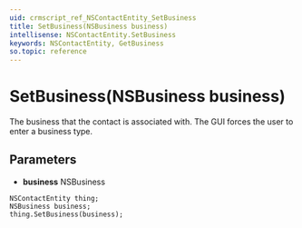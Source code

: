 ```yaml
---
uid: crmscript_ref_NSContactEntity_SetBusiness
title: SetBusiness(NSBusiness business)
intellisense: NSContactEntity.SetBusiness
keywords: NSContactEntity, GetBusiness
so.topic: reference
---
```


# SetBusiness(NSBusiness business)

The business that the contact is associated with. The GUI forces the user to enter a business type.

## Parameters

* **business** NSBusiness

```crmscript
NSContactEntity thing;
NSBusiness business;
thing.SetBusiness(business);
```

